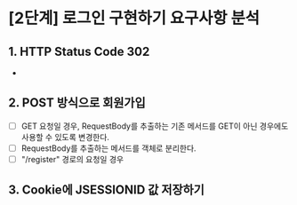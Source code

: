 # [2단계] 로그인 구현하기 요구사항 분석

## 1. HTTP Status Code 302

- 

## 2. POST 방식으로 회원가입

- [ ] GET 요청일 경우, RequestBody를 추출하는 기존 메서드를 GET이 아닌 경우에도 사용할 수 있도록 변경한다.
- [ ] RequestBody를 추출하는 메서드를 객체로 분리한다.
- [ ] "/register" 경로의 요청일 경우 

## 3. Cookie에 JSESSIONID 값 저장하기


